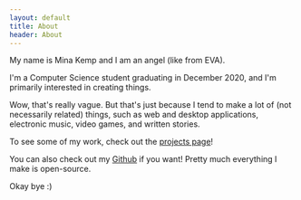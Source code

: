 ```yaml
---
layout: default
title: About
header: About
---
```

My name is Mina Kemp and I am an angel (like from EVA).

I'm a Computer Science student graduating in December 2020, and I'm primarily interested in creating things.

Wow, that's really vague. But that's just because I tend to make a lot of (not necessarily related) things, such as web and desktop applications, electronic music, video games, and written stories.

To see some of my work, check out the [projects page](/projects.html)!

You can also check out my <a target="_blank" href="https://github.com/SongSing">Github</a> if you want! Pretty much everything I make is open-source.

Okay bye :)